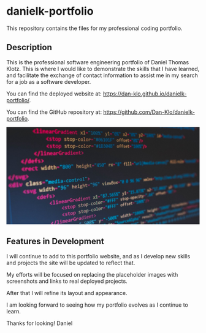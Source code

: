 # danielk-portfolio
This repository contains the files for my professional coding portfolio.


## Description
This is the professional software engineering portfolio of Daniel Thomas Klotz. This is where I would like to demonstrate the skills that I have learned, and facilitate the exchange of contact information to assist me in my search for a job as a software developer.

You can find the deployed website at: https://dan-klo.github.io/danielk-portfolio/.

You can find the GitHub repository at: https://github.com/Dan-Klo/danielk-portfolio.

![If you can read this...I messed up.](portfolio-thumbnail.png?raw=true "A screenshot from my portfolio website")


## Features in Development
I will continue to add to this portfolio website, and as I develop new skills and projects the site will be updated to reflect that.

My efforts will be focused on replacing the placeholder images with screenshots and links to real deployed projects.

After that I will refine its layout and appearance.

I am looking forward to seeing how my portfolio evolves as I continue to learn.

Thanks for looking!
Daniel

